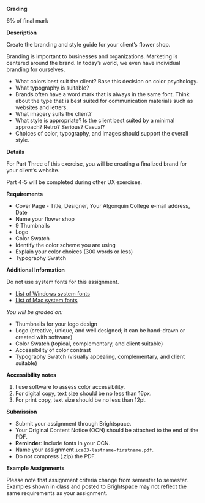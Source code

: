 **Grading**

6% of final mark

**Description**

Create the branding and style guide for your client’s flower shop.

Branding is important to businesses and organizations. Marketing is centered around the brand. In today’s world, we even have individual branding for ourselves.

- What colors best suit the client? Base this decision on color psychology.
- What typography is suitable?
- Brands often have a word mark that is always in the same font. Think about the type that is best suited for communication materials such as websites and letters.
- What imagery suits the client?
- What style is appropriate? Is the client best suited by a minimal approach? Retro? Serious? Casual?
- Choices of color, typography, and images should support the overall style.

**Details**

For Part Three of this exercise, you will be creating a finalized brand for your client’s website.

Part 4-5 will be completed during other UX exercises.

**Requirements**

- Cover Page - Title, Designer, Your Algonquin College e-mail address, Date
- Name your flower shop
- 9 Thumbnails
- Logo
- Color Swatch
- Identify the color scheme you are using
- Explain your color choices (300 words or less)
- Typography Swatch

**Additional Information**

Do not use system fonts for this assignment.

- [List of Windows system fonts](https://docs.microsoft.com/en-us/typography/fonts/windows_10_font_list)
- [List of Mac system fonts](https://developer.apple.com/fonts/system-fonts/)

*You will be graded on:*

- Thumbnails for your logo design
- Logo (creative, unique, and well designed; it can be hand-drawn or created with software)
- Color Swatch (topical, complementary, and client suitable)
- Accessibility of color contrast
- Typography Swatch (visually appealing, complementary, and client suitable)

**Accessibility notes**

1. I use software to assess color accessibility.
2. For digital copy, text size should be no less than 16px.
3. For print copy, text size should be no less than 12pt.

**Submission**

- Submit your assignment through Brightspace.
- Your Original Content Notice (OCN) should be attached to the end of the PDF.
- **Reminder**: Include fonts in your OCN.
- Name your assignment `ica03-lastname-firstname.pdf`.
- Do not compress (.zip) the PDF.

**Example Assignments**

Please note that assignment criteria change from semester to semester. Examples shown in class and posted to Brightspace may not reflect the same requirements as your assignment.

